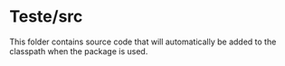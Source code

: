 # Teste/src

This folder contains source code that will automatically be added to the classpath when
the package is used.
